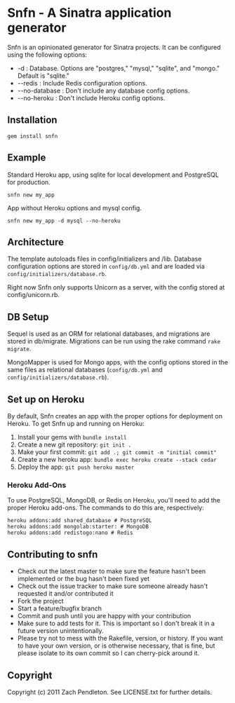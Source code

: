 # Snfn - A Sinatra application generator

Snfn is an opinionated generator for Sinatra projects. It
can be configured using the following options:

*  -d : Database. Options are "postgres," "mysql," "sqlite",
   and "mongo." Default is "sqlite."
*  --redis : Include Redis configuration options.
* --no-database : Don't include any database config options.
* --no-heroku : Don't include Heroku config options.

## Installation

    gem install snfn

## Example

Standard Heroku app, using sqlite for local development and
PostgreSQL for production.

    snfn new my_app

App without Heroku options and mysql config.

    snfn new my_app -d mysql --no-heroku

## Architecture

The template autoloads files in config/initializers and
/lib. Database configuration options are stored in `config/db.yml`
and are loaded via `config/initializers/database.rb`.

Right now Snfn only supports Unicorn as a server, with the config
stored at config/unicorn.rb.

## DB Setup

Sequel is used as an ORM for relational databases,
and migrations are stored in db/migrate. Migrations can be
run using the rake command `rake migrate`.

MongoMapper is used for Mongo apps, with the config options
stored in the same files as relational databases (`config/db.yml`
and `config/initializers/database.rb`).

## Set up on Heroku

By default, Snfn creates an app with the proper options for deployment
on Heroku. To get Snfn up and running on Heroku:

1.  Install your gems with `bundle install`
2.  Create a new git repository: `git init .`
3.  Make your first commit: `git add .; git commit -m "initial commit"`
4.  Create a new heroku app: `bundle exec heroku create --stack cedar`
5.  Deploy the app: `git push heroku master`

### Heroku Add-Ons

To use PostgreSQL, MongoDB, or Redis on Heroku, you'll need to add
the proper Heroku add-ons. The commands to do this are, respectively:

    heroku addons:add shared_database # PostgreSQL
    heroku addons:add mongolab:starter: # MongoDB
    heroku addons:add redistogo:nano # Redis

## Contributing to snfn

*  Check out the latest master to make sure the feature hasn't been implemented or the bug hasn't been fixed yet
*  Check out the issue tracker to make sure someone already hasn't requested it and/or contributed it
*  Fork the project
*  Start a feature/bugfix branch
*  Commit and push until you are happy with your contribution
*  Make sure to add tests for it. This is important so I don't break it in a future version unintentionally.
*  Please try not to mess with the Rakefile, version, or history. If you want to have your own version, or is otherwise necessary, that is fine, but please isolate to its own commit so I can cherry-pick around it.

## Copyright

Copyright (c) 2011 Zach Pendleton. See LICENSE.txt for
further details.

